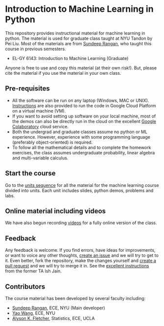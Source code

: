 # Introduction to Machine Learning in Python

This repository provides instructional material for  machine learning in python.  The material is used for graduate class taught at NYU Tandon
by Pei Liu. Most of the materials are from [Sundeep Rangan](http://wireless.engineering.nyu.edu/sundeep-rangan/), who taught this course in previous semesters.

* EL-GY 6143: Introduction to Machine Learning (Graduate)

Anyone is free to use and copy this material (at their own risk!).
But, please cite the material if you use the material in your own class.

## Pre-requisites

* All the software can be run on any laptop (Windows, MAC or UNIX).
[Instructions](./GCP/getting_started.md)
are also provided to run the code in Google Cloud Platform on a virtual machine (VM).
* If you want to avoid setting up software on your local machine,
most of the demos can also be directly run in the cloud on the excellent 
[Google Colaboratory](https://colab.research.google.com) cloud service.
* Both the undergrad and graduate classes assume no python or ML experience.  However, experience
with some programming language (preferably object-oriented) is required.
* To follow all the mathematical details and to complete the homework exercises,
the class assumes undergraduate probability, linear algebra and multi-variable calculus.

## Start the course

Go to the [units sequence](sequence.md) for all the material for the
machine learning course divided into units.  Each unit includes
slides, python demos, problems and labs.

## Online material including videos

We have also begun recording [videos](online_class.md) for a fully online version
of the class.

## Feedback

Any feedback is welcome.  If you find errors, have ideas for improvements,
or want to voice any other thoughts, [create an issue](https://help.github.com/articles/creating-an-issue/)
and we will try to get to it.
Even better, fork the repository, make the changes yourself and
[create a pull request](https://help.github.com/articles/about-pull-requests/)
and we will try to merge it in.  See the [excellent instructions](https://github.com/ishjain/learnGithub/blob/master/updateMLrepo.md)
from the former TA Ish Jain.

## Contributors

The course material has been developed by several faculty including:
* [Sundeep Rangan](http://wireless.engineering.nyu.edu/sundeep-rangan/), ECE, NYU (Main developer)
* [Yao Wang](http://eeweb.poly.edu/~yao/), ECE, NYU
* [Alyson K. Fletcher](http://www.stat.ucla.edu/~akfletcher/), Statistics, ECE, UCLA


